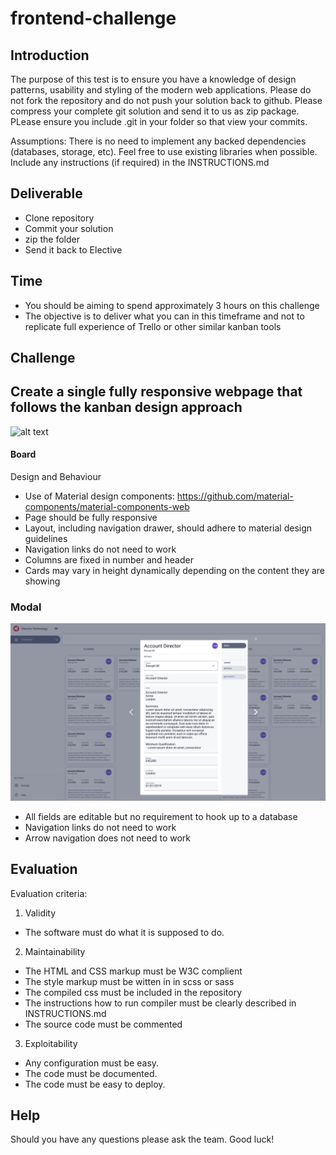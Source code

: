 # frontend-challenge

## Introduction

The purpose of this test is to ensure you have a knowledge of design patterns, usability and styling of the modern web applications. Please do not fork the repository and do not push your solution back to github. Please compress your complete git solution and send it to us as zip package. PLease ensure you include .git in your folder so that view your commits. 

Assumptions: There is no need to implement any backed dependencies (databases, storage, etc). Feel free to use existing libraries when possible. Include any instructions (if required) in the INSTRUCTIONS.md

## Deliverable
* Clone repository
* Commit your solution
* zip the folder
* Send it back to Elective

## Time
* You should be aiming to spend approximately 3 hours on this challenge
* The objective is to deliver what you can in this timeframe and not to replicate full experience of Trello or other similar kanban tools

## Challenge

## Create a single fully responsive webpage that follows the kanban design approach
![alt text]("https://github.com/electivegroup/frontend-challenge/blob/master/kanban-board.png" "The Board")

#### Board
Design and Behaviour
* Use of Material design components: https://github.com/material-components/material-components-web
* Page should be fully  responsive
* Layout, including navigation drawer, should adhere to material design guidelines
* Navigation links do not need to work
* Columns are fixed in number and header
* Cards may vary in height dynamically depending on the content they are showing

### Modal
![alt text](https://github.com/electivegroup/frontend-challenge/blob/master/modal-card.png "Card")
* All fields are editable but no requirement to hook up to a database
* Navigation links do not need to work
* Arrow navigation does not need to work


## Evaluation
Evaluation criteria:

1. Validity
* The software must do what it is supposed to do.

2. Maintainability
* The HTML and CSS markup must be W3C complient
* The style markup must be witten in in scss or sass
* The compiled css must be included in the repository
* The instructions how to run compiler must be clearly described in INSTRUCTIONS.md
* The source code must be commented

3. Exploitability
* Any configuration must be easy.
* The code must be documented.
* The code must be easy to deploy.

## Help
Should you have any questions please ask the team. Good luck!
